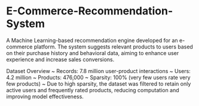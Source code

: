 # E-Commerce-Recommendation-System
A Machine Learning-based recommendation engine developed for an e-commerce platform. The system suggests relevant products to users based on their purchase history and behavioral data, aiming to enhance user experience and increase sales conversions.

Dataset Overview
~ Records: 7.8 million user-product interactions
~ Users: 4.2 million
~ Products: 476,000
~ Sparsity: 100% (very few users rate very few products)
~ Due to high sparsity, the dataset was filtered to retain only active users and frequently rated products, reducing computation and improving model effectiveness.
